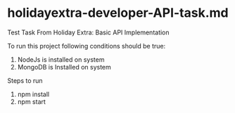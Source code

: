 # holidayextra-developer-API-task.md
Test Task From Holiday Extra: Basic API Implementation

To run this project following conditions should be true:
  
  1. NodeJs is installed on system
  2. MongoDB is Installed on system
  
Steps to run
  
  1.  npm install
  2.  npm start
